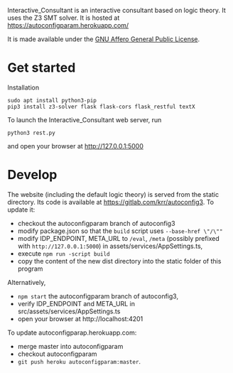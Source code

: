 Interactive_Consultant is an interactive consultant based on logic theory. It uses the Z3 SMT solver.  It is hosted at https://autoconfigparam.herokuapp.com/

It is made available under the [GNU Affero General Public License](https://www.gnu.org/licenses/agpl-3.0.en.html).

# Get started

Installation
~~~~
sudo apt install python3-pip
pip3 install z3-solver flask flask-cors flask_restful textX
~~~~

To launch the Interactive_Consultant web server, run
~~~~
python3 rest.py
~~~~
and open your browser at http://127.0.0.1:5000

# Develop

The website (including the default logic theory) is served from the static directory.  Its code is available at https://gitlab.com/krr/autoconfig3.  To update it:

* checkout the autoconfigparam branch of autoconfig3
* modify package.json so that the `build` script uses `--base-href \"/\""`
* modify IDP_ENDPOINT, META_URL to `/eval`, `/meta` (possibly prefixed with `http://127.0.0.1:5000`) in assets/services/AppSettings.ts,
* execute `npm run -script build`
* copy the content of the new dist directory into the static folder of this program

Alternatively,

* `npm start` the autoconfigparam branch of autoconfig3,
* verify IDP_ENDPOINT and META_URL in src/assets/services/AppSettings.ts
* open your browser at http://localhost:4201

To update autoconfigparap.herokuapp.com:
 * merge master into autoconfigparam
 * checkout autoconfigparam
 * `git push heroku autoconfigparam:master`.
